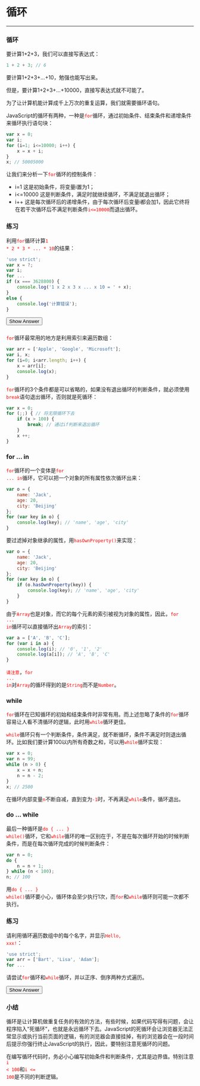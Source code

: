 <link rel="stylesheet" href="../../../static/css/button.css"/>
<link rel="stylesheet" href="../../../static/css/console.css"/>

# 循环
---

### 循环
要计算1+2+3，我们可以直接写表达式：

```javascript
1 + 2 + 3; // 6
```

要计算1+2+3+...+10，勉强也能写出来。

但是，要计算1+2+3+...+10000，直接写表达式就不可能了。

为了让计算机能计算成千上万次的重复运算，我们就需要循环语句。

JavaScript的循环有两种，一种是<font color="red"><code>for</code></font>循环，通过初始条件、结束条件和递增条件来循环执行语句块：

```javascript
var x = 0;
var i;
for (i=1; i<=10000; i++) {
    x = x + i;
}
x; // 50005000
```

让我们来分析一下<font color="red"><code>for</code></font>循环的控制条件：
* i=1 这是初始条件，将变量i置为1；
* i<=10000 这是判断条件，满足时就继续循环，不满足就退出循环；
* i++ 这是每次循环后的递增条件，由于每次循环后变量i都会加1，因此它终将在若干次循环后不满足判断条件<font color="red"><code>i<=10000</code></font>而退出循环。

### 练习
利用<font color="red"><code>for</code></font>循环计算<font color="red"><code>1 * 2 * 3 * ... * 10</code></font>的结果：

```javascript
'use strict';
var x = ?;
var i;
for ...
if (x === 3628800) {
    console.log('1 x 2 x 3 x ... x 10 = ' + x);
}
else {
    console.log('计算错误');
}
```

<button class="run" onclick="(() => {
    const answer = `
'use strict';
var x = x;
var 10;
for (i = 1; i <= 10; i++) {
    x *=i;
}
if (x === 3628800) {
    console.log('1 x 2 x 3 x ... x 10 = ' + x);
}
else {
    console.log('计算错误');
}
`;
    alert(answer);
})();">Show Answer</button>
### 

<font color="red"><code>for</code></font>循环最常用的地方是利用索引来遍历数组：

```javascript
var arr = ['Apple', 'Google', 'Microsoft'];
var i, x;
for (i=0; i<arr.length; i++) {
    x = arr[i];
    console.log(x);
}
```

<font color="red"><code>for</code></font>循环的3个条件都是可以省略的，如果没有退出循环的判断条件，就必须使用<font color="red"><code>break</code></font>语句退出循环，否则就是死循环：

```javascript
var x = 0;
for (;;) { // 将无限循环下去
    if (x > 100) {
        break; // 通过if判断来退出循环
    }
    x ++;
}
```

### for ... in
<font color="red"><code>for</code></font>循环的一个变体是<font color="red"><code>for ... in</code></font>循环，它可以把一个对象的所有属性依次循环出来：

```javascript
var o = {
    name: 'Jack',
    age: 20,
    city: 'Beijing'
};
for (var key in o) {
    console.log(key); // 'name', 'age', 'city'
}
```

要过滤掉对象继承的属性，用<font color="red"><code>hasOwnProperty()</code></font>来实现：

```javascript
var o = {
    name: 'Jack',
    age: 20,
    city: 'Beijing'
};
for (var key in o) {
    if (o.hasOwnProperty(key)) {
        console.log(key); // 'name', 'age', 'city'
    }
}
```

由于<font color="red"><code>Array</code></font>也是对象，而它的每个元素的索引被视为对象的属性，因此，<font color="red"><code>for ... in</code></font>循环可以直接循环出<font color="red"><code>Array</code></font>的索引：

```javascript
var a = ['A', 'B', 'C'];
for (var i in a) {
    console.log(i); // '0', '1', '2'
    console.log(a[i]); // 'A', 'B', 'C'
}
```

<font color="red"><code>请注意</code></font>，<font color="red"><code>for ... in</code></font>对<font color="red"><code>Array</code></font>的循环得到的是<font color="red"><code>String</code></font>而不是<font color="red"><code>Number</code></font>。

### while
<font color="red"><code>for</code></font>循环在已知循环的初始和结束条件时非常有用。而上述忽略了条件的<font color="red"><code>for</code></font>循环容易让人看不清循环的逻辑，此时用<font color="red"><code>while</code></font>循环更佳。

<font color="red"><code>while</code></font>循环只有一个判断条件，条件满足，就不断循环，条件不满足时则退出循环。比如我们要计算100以内所有奇数之和，可以用<font color="red"><code>while</code></font>循环实现：

```javascript
var x = 0;
var n = 99;
while (n > 0) {
    x = x + n;
    n = n - 2;
}
x; // 2500
```

在循环内部变量<font color="red"><code>n</code></font>不断自减，直到变为<font color="red"><code>-1</code></font>时，不再满足<font color="red"><code>while</code></font>条件，循环退出。

### do ... while
最后一种循环是<font color="red"><code>do { ... } while()</code></font>循环，它和<font color="red"><code>while</code></font>循环的唯一区别在于，不是在每次循环开始的时候判断条件，而是在每次循环完成的时候判断条件：

```javascript
var n = 0;
do {
    n = n + 1;
} while (n < 100);
n; // 100
```

用<font color="red"><code>do { ... } while()</code></font>循环要小心，循环体会至少执行1次，而<font color="red"><code>for</code></font>和<font color="red"><code>while</code></font>循环则可能一次都不执行。

### 练习
请利用循环遍历数组中的每个名字，并显示<font color="red"><code>Hello, xxx!</code></font>：

```javascript
'use strict';
var arr = ['Bart', 'Lisa', 'Adam'];
for ...
```

请尝试<font color="red"><code>for</code></font>循环和<font color="red"><code>while</code></font>循环，并以正序、倒序两种方式遍历。

<button class="run" onclick="(() => {
    const answer = `
'use strict';
var arr = ['Bart', 'Lisa', 'Adam'];
// for循环正序
for (var i in arr.sort()) {
    console.log(\`Hello, \${arr[i]}!\`);
}
// for循环倒序
for (var j in arr.sort().reverse()) {
    console.log(\`Hello, \${arr[j]}!\`);
}
// while循环正序
var i = 0;
while (i < arr.sort().length) {
    console.log(\`Hello, \${arr[i]}!\`);
    i++;
}
// while循环倒序
var j = 0;
while (j < arr.sort().reverse().length) {
    console.log(\`Hello, \${arr[j]}!\`);
    j++;
}
`;
    alert(answer);
})();">Show Answer</button>
### 

### 小结
循环是让计算机做重复任务的有效的方法，有些时候，如果代码写得有问题，会让程序陷入“死循环”，也就是永远循环下去。JavaScript的死循环会让浏览器无法正常显示或执行当前页面的逻辑，有的浏览器会直接挂掉，有的浏览器会在一段时间后提示你强行终止JavaScript的执行，因此，要特别注意死循环的问题。

在编写循环代码时，务必小心编写初始条件和判断条件，尤其是边界值。特别注意<font color="red"><code>i < 100</code></font>和<font color="red"><code>i <= 100</code></font>是不同的判断逻辑。
